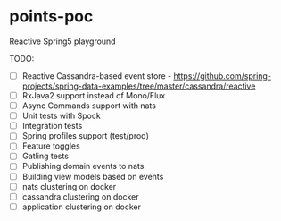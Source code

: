 # points-poc
Reactive Spring5 playground


TODO:
- [ ] Reactive Cassandra-based event store - https://github.com/spring-projects/spring-data-examples/tree/master/cassandra/reactive
- [ ] RxJava2 support instead of Mono/Flux
- [ ] Async Commands support with nats
- [ ] Unit tests with Spock
- [ ] Integration tests
- [ ] Spring profiles support (test/prod)
- [ ] Feature toggles
- [ ] Gatling tests
- [ ] Publishing domain events to nats
- [ ] Building view models based on events
- [ ] nats clustering on docker
- [ ] cassandra clustering on docker
- [ ] application clustering on docker
